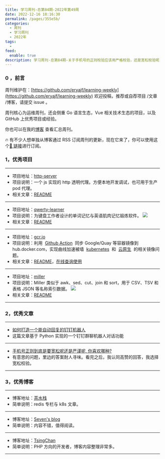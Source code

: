 ```yaml
---
title: 学习周刊-总第84期-2022年第49周
date: 2022-12-16 18:16:30
permalink: /pages/355e5b/
categories:
  - 周刊
  - 学习周刊
  - 2022年
tags:
  -
feed:
  enable: true
description: 学习周刊-总第84期-关于手机号的正则校验应该用严格校验，还是宽松校验呢
---
```


### 0 ，前言

周刊维护在：[https://github.com/eryajf/learning-weekly](https://github.com/eryajf/learning-weekly) 欢迎投稿，推荐或自荐项目 /文章 /博客，请提交 issue 。

周刊核心为运维周刊，还会侧重 Go 语言生态，Vue 相关技术生态的项目，以及 GitHub 上优秀项目或经验。

你也可以在我的[博客](http://fsvip.gitee.io/hexo-theme-fluid//learning-weekly/) 查看汇总周刊。

🔥 有不少人想单独从博客通过 RSS 订阅周刊的更新，现在它来了，你可以使用这个[🔗 链接](http://fsvip.gitee.io/hexo-theme-fluid//learning-weekly.xml)进行订阅。

### 1，优秀项目

---

- 项目地址：[http-server](https://github.com/http-party/http-server)
- 项目说明：一个 js 实现的 http 透明代理。方便本地开发调试，也可用于生产 pod 代理。
- 相关文章：[README](https://github.com/http-party/http-server#readme)

---

- 项目地址：[qwerty-learner](https://github.com/Kaiyiwing/qwerty-learner)
- 项目说明：为键盘工作者设计的单词记忆与英语肌肉记忆锻炼软件。
  ![](http://t.eryajf.net/imgs/2022/12/86ae7415aad2c7cf.png)
- 相关文章：[README](https://github.com/Kaiyiwing/qwerty-learner#readme)

---

- 项目地址：[gcr.io](https://github.com/x-mirrors/gcr.io)
- 项目说明：利用  [Github Action](https://github.com/x-actions/python3-cisctl)  同步 Google/Quay 等容器镜像到 hub.docker.com，实现曲线加速被墙  [kubernetes](https://www.xiexianbin.cn/kubernetes)  和  [云原生](https://www.xiexianbin.cn/cloud-native)  的相关镜像问题。
- 相关文章：[README](https://github.com/x-mirrors/gcr.io#readme)，[在线查询使用](https://mirrors.kb.cx/)

---

- 项目地址：[miller](https://github.com/johnkerl/miller)
- 项目说明：Miller 类似于 awk、sed、cut、join 和 sort，用于 CSV、TSV 和表格 JSON 等名称索引数据。
  ![](http://t.eryajf.net/imgs/2022/12/918986c0c1b64d5d.png)
- 相关文章：[README](https://github.com/johnkerl/miller#readme)

---

### 2，优秀文章

---

- [如何打造一个能自动回复的钉钉机器人](https://developer.aliyun.com/article/1064528)
- 这篇文章基于 Python 实现的一个钉钉群聊机器人对话功能

---

- [手机号正则到底是要宽松呢还是严谨呢, 你喜欢哪种?](https://www.zhihu.com/question/333400359)
- 有意思的问题，里边的答案耐人寻味。看完之后，我认同高赞的回答，我选择宽松校验。

---

### 3，优秀博客

---

- 博客地址：[茶水栈](https://32e.co/)
- 简单说明：redis 专栏与 k8s 文章。

---

- 博客地址：[Seven's blog](https://blog.diqigan.cn/)
- 简单说明：内容不错，值得阅读。

---

- 博客地址：[TsingChan](http://www.9ong.com/archives.html)
- 简单说明：PHP 方向的开发者，博客内容整理非常多。

---
